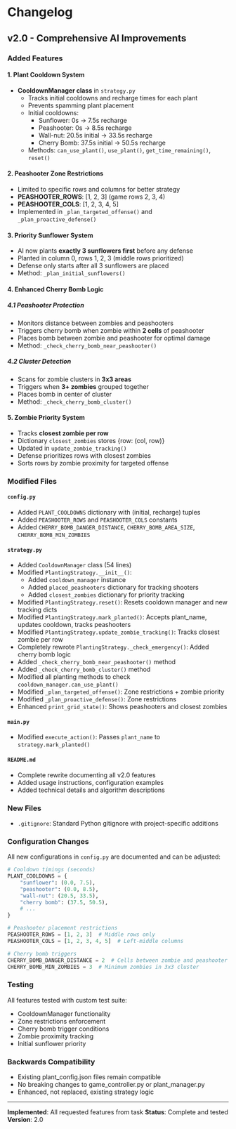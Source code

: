 # Changelog

## v2.0 - Comprehensive AI Improvements

### Added Features

#### 1. Plant Cooldown System
- **CooldownManager class** in `strategy.py`
  - Tracks initial cooldowns and recharge times for each plant
  - Prevents spamming plant placement
  - Initial cooldowns:
    - Sunflower: 0s → 7.5s recharge
    - Peashooter: 0s → 8.5s recharge
    - Wall-nut: 20.5s initial → 33.5s recharge
    - Cherry Bomb: 37.5s initial → 50.5s recharge
  - Methods: `can_use_plant()`, `use_plant()`, `get_time_remaining()`, `reset()`

#### 2. Peashooter Zone Restrictions
- Limited to specific rows and columns for better strategy
- **PEASHOOTER_ROWS**: [1, 2, 3] (game rows 2, 3, 4)
- **PEASHOOTER_COLS**: [1, 2, 3, 4, 5]
- Implemented in `_plan_targeted_offense()` and `_plan_proactive_defense()`

#### 3. Priority Sunflower System
- AI now plants **exactly 3 sunflowers first** before any defense
- Planted in column 0, rows 1, 2, 3 (middle rows prioritized)
- Defense only starts after all 3 sunflowers are placed
- Method: `_plan_initial_sunflowers()`

#### 4. Enhanced Cherry Bomb Logic

##### 4.1 Peashooter Protection
- Monitors distance between zombies and peashooters
- Triggers cherry bomb when zombie within **2 cells** of peashooter
- Places bomb between zombie and peashooter for optimal damage
- Method: `_check_cherry_bomb_near_peashooter()`

##### 4.2 Cluster Detection
- Scans for zombie clusters in **3x3 areas**
- Triggers when **3+ zombies** grouped together
- Places bomb in center of cluster
- Method: `_check_cherry_bomb_cluster()`

#### 5. Zombie Priority System
- Tracks **closest zombie per row**
- Dictionary `closest_zombies` stores {row: (col, row)}
- Updated in `update_zombie_tracking()`
- Defense prioritizes rows with closest zombies
- Sorts rows by zombie proximity for targeted offense

### Modified Files

#### `config.py`
- Added `PLANT_COOLDOWNS` dictionary with (initial, recharge) tuples
- Added `PEASHOOTER_ROWS` and `PEASHOOTER_COLS` constants
- Added `CHERRY_BOMB_DANGER_DISTANCE`, `CHERRY_BOMB_AREA_SIZE`, `CHERRY_BOMB_MIN_ZOMBIES`

#### `strategy.py`
- Added `CooldownManager` class (54 lines)
- Modified `PlantingStrategy.__init__()`:
  - Added `cooldown_manager` instance
  - Added `placed_peashooters` dictionary for tracking shooters
  - Added `closest_zombies` dictionary for priority tracking
- Modified `PlantingStrategy.reset()`: Resets cooldown manager and new tracking dicts
- Modified `PlantingStrategy.mark_planted()`: Accepts plant_name, updates cooldown, tracks peashooters
- Modified `PlantingStrategy.update_zombie_tracking()`: Tracks closest zombie per row
- Completely rewrote `PlantingStrategy._check_emergency()`: Added cherry bomb logic
- Added `_check_cherry_bomb_near_peashooter()` method
- Added `_check_cherry_bomb_cluster()` method
- Modified all planting methods to check `cooldown_manager.can_use_plant()`
- Modified `_plan_targeted_offense()`: Zone restrictions + zombie priority
- Modified `_plan_proactive_defense()`: Zone restrictions
- Enhanced `print_grid_state()`: Shows peashooters and closest zombies

#### `main.py`
- Modified `execute_action()`: Passes `plant_name` to `strategy.mark_planted()`

#### `README.md`
- Complete rewrite documenting all v2.0 features
- Added usage instructions, configuration examples
- Added technical details and algorithm descriptions

### New Files
- `.gitignore`: Standard Python gitignore with project-specific additions

### Configuration Changes
All new configurations in `config.py` are documented and can be adjusted:

```python
# Cooldown timings (seconds)
PLANT_COOLDOWNS = {
    "sunflower": (0.0, 7.5),
    "peashooter": (0.0, 8.5),
    "wall-nut": (20.5, 33.5),
    "cherry bomb": (37.5, 50.5),
    # ...
}

# Peashooter placement restrictions
PEASHOOTER_ROWS = [1, 2, 3]  # Middle rows only
PEASHOOTER_COLS = [1, 2, 3, 4, 5]  # Left-middle columns

# Cherry bomb triggers
CHERRY_BOMB_DANGER_DISTANCE = 2  # Cells between zombie and peashooter
CHERRY_BOMB_MIN_ZOMBIES = 3  # Minimum zombies in 3x3 cluster
```

### Testing
All features tested with custom test suite:
- CooldownManager functionality
- Zone restrictions enforcement
- Cherry bomb trigger conditions
- Zombie proximity tracking
- Initial sunflower priority

### Backwards Compatibility
- Existing plant_config.json files remain compatible
- No breaking changes to game_controller.py or plant_manager.py
- Enhanced, not replaced, existing strategy logic

---

**Implemented**: All requested features from task
**Status**: Complete and tested
**Version**: 2.0

